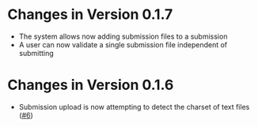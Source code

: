 # Changes in Version 0.1.7

- The system allows now adding submission files to a submission
- A user can now validate a single submission file independent of submitting

# Changes in Version 0.1.6

- Submission upload is now attempting to detect the charset of text files ([#6](https://gitlab.eumetsat.int/OC/External/OC-DB/ocdb-webui/issues/6)) 